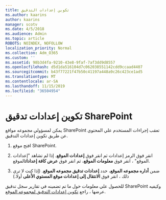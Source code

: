 ```yaml
---
title: تكوين إعدادات التدقيق
ms.author: kaarins
author: kaarins
manager: scotv
ms.date: 4/5/2018
ms.audience: Admin
ms.topic: article
ROBOTS: NOINDEX, NOFOLLOW
localization_priority: Normal
ms.collection: Adm_O365
ms.custom: ''
ms.assetid: 98b3d4fa-9210-43e8-9faf-7af3dd9d8557
ms.openlocfilehash: d5d1da516104d7c062038551142cdd9ccaad4407
ms.sourcegitcommit: b43f77221f47b50c41197a448a9c26c423ce1ad5
ms.translationtype: MT
ms.contentlocale: ar-SA
ms.lasthandoff: 11/15/2019
ms.locfileid: "36504954"
---
```

# <a name="configure-sharepoint-audit-settings"></a>تكوين إعدادات تدقيق SharePoint

يمكن لمسؤولي مجموعه مواقع SharePoint تعقب إجراءات المستخدم علي المحتوي عن طريق تكوين إعدادات التدقيق.
  
1. افتح موقع SharePoint.
    
2. انقر فوق الرمز إعدادات ثم انقر فوق **إعدادات الموقع**. إذا لم تشاهد "إعدادات الموقع" ، انقر فوق **معلومات الموقع**، ثم انقر فوق **عرض كافة إعدادات**الموقع.
    
3. ضمن **أداره مجموعه الموقع**، حدد **إعدادات تدقيق مجموعه الموقع**. (إذا كنت لا تري ذلك ، انقر فوق **الانتقال إلى إعدادات موقع المستوي الأعلى** أولا.) 
    
للحصول علي معلومات حول ما تم تضمينه في تقارير سجل تدقيق SharePoint وكيفيه عرضها ، راجع [تكوين إعدادات التدقيق لمجموعه الموقع](https://go.microsoft.com/fwlink/?linkid=404050).
  


